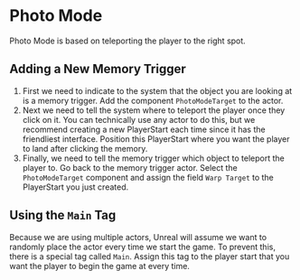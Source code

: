 # Photo Mode

Photo Mode is based on teleporting the player to the right spot.

## Adding a New Memory Trigger

1. First we need to indicate to the system that the object you are looking at is a memory trigger. Add the component `PhotoModeTarget` to the actor.
1. Next we need to tell the system where to teleport the player once they click on it. You can technically use any actor to do this, but we recommend creating a new PlayerStart each time since it has the friendliest interface. Position this PlayerStart where you want the player to land after clicking the memory.
1. Finally, we need to tell the memory trigger which object to teleport the player to. Go back to the memory trigger actor. Select the `PhotoModeTarget` component and assign the field `Warp Target` to the PlayerStart you just created.

## Using the `Main` Tag

Because we are using multiple actors, Unreal will assume we want to randomly place the actor every time we start the game. To prevent this, there is a special tag called `Main`. Assign this tag to the player start that you want the player to begin the game at every time.